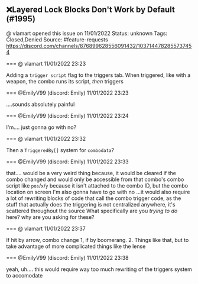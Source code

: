 ## ❌Layered Lock Blocks Don't Work by Default (#1995)
@ vlamart opened this issue on 11/01/2022
Status: unknown
Tags: Closed,Denied
Source: #feature-requests https://discord.com/channels/876899628556091432/1037144782855737454


=== @ vlamart 11/01/2022 23:23

Adding a `trigger script` flag to the triggers tab. When triggered, like with a weapon, the combo runs its script, _then_ triggers

=== @EmilyV99 (discord: Emily) 11/01/2022 23:23

....sounds absolutely painful

=== @EmilyV99 (discord: Emily) 11/01/2022 23:24

I'm.... just gonna go with no?

=== @ vlamart 11/01/2022 23:32

Then a `TriggeredBy[]` system for `combodata`?

=== @EmilyV99 (discord: Emily) 11/01/2022 23:33

that.... would be a very weird thing
because, it would be cleared if the combo changed
and would only be accessible from that combo's combo script
like `pos`/`x`/`y`
because it isn't attached to the combo ID, but the combo location on screen
I'm also gonna have to go with no
...it would also require a lot of rewriting blocks of code that call the combo trigger code, as the stuff that actually does the triggering is not centralized anywhere, it's scattered throughout the source
What specifically are you *trying to do* here?
why are you asking for these?

=== @ vlamart 11/01/2022 23:37

If hit by arrow, combo change 1, if by boomerang. 2. Things like that, but to take advantage of more complicated things like the lense

=== @EmilyV99 (discord: Emily) 11/01/2022 23:38

yeah, uh....
this would require way too much rewriting of the triggers system to accomodate
